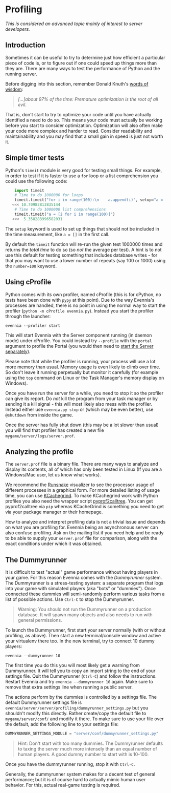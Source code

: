 # Profiling

*This is considered an advanced topic mainly of interest to server developers.*

## Introduction

Sometimes it can be useful to try to determine just how efficient a particular piece of code is, or
to figure out if one could speed up things more than they are. There are many ways to test the
performance of Python and the running server.

Before digging into this section, remember Donald Knuth's [words of
wisdom](https://en.wikipedia.org/wiki/Program_optimization#When_to_optimize):

> *[...]about 97% of the time: Premature optimization is the root of all evil*.

That is, don't start to try to optimize your code until you have actually identified a need to do
so. This means your code must actually be working before you start to consider optimization.
Optimization will also often make your code more complex and harder to read. Consider readability
and maintainability and you may find that a small gain in speed is just not worth it.

## Simple timer tests

Python's `timeit` module is very good for testing small things. For example, in order to test if it
is faster to use a `for` loop or a list comprehension you could use the following code:

```python
    import timeit
    # Time to do 1000000 for loops
    timeit.timeit("for i in range(100):\n    a.append(i)", setup="a = []")
   <<< 10.70982813835144
    # Time to do 1000000 list comprehensions
    timeit.timeit("a = [i for i in range(100)]")
   <<<  5.358283996582031
```

The `setup` keyword is used to set up things that should not be included in the time measurement,
like `a = []` in the first call.

By default the `timeit` function will re-run the given test 1000000 times and returns the *total
time* to do so (so *not* the average per test). A hint is to not use this default for testing
something that includes database writes - for that you may want to use a lower number of repeats
(say 100 or 1000) using the `number=100` keyword.

## Using cProfile

Python comes with its own profiler, named cProfile (this is for cPython, no tests have been done
with `pypy` at this point). Due to the way Evennia's processes are handled, there is no point in
using the normal way to start the profiler (`python -m cProfile evennia.py`). Instead you start the
profiler through the launcher:

    evennia --profiler start

This will start Evennia with the Server component running (in daemon mode) under cProfile. You could
instead try `--profile` with the `portal` argument to profile the Portal (you would then need to
[start the Server separately](./Start-Stop-Reload)).

Please note that while the profiler is running, your process will use a lot more memory than usual.
Memory usage is even likely to climb over time. So don't leave it running perpetually but monitor it
carefully (for example using the `top` command on Linux or the Task Manager's memory display on
Windows).

Once you have run the server for a while, you need to stop it so the profiler can give its report.
Do *not* kill the program from your task manager or by sending it a kill signal - this will most
likely also mess with the profiler. Instead either use `evennia.py stop` or (which may be even
better), use `@shutdown` from inside the game.

Once the server has fully shut down (this may be a lot slower than usual) you will find that
profiler has created a new file `mygame/server/logs/server.prof`.

## Analyzing the profile

The `server.prof` file is a binary file. There are many ways to analyze and display its contents,
all of which has only been tested in Linux (If you are a Windows/Mac user, let us know what works).

We recommend the
[Runsnake](http://www.vrplumber.com/programming/runsnakerun/) visualizer to see the processor usage
of different processes in a graphical form. For more detailed listing of usage time, you can use
[KCachegrind](http://kcachegrind.sourceforge.net/html/Home.html). To make KCachegrind work with
Python profiles you also need the wrapper script
[pyprof2calltree](https://pypi.python.org/pypi/pyprof2calltree/). You can get pyprof2calltree via
`pip` whereas KCacheGrind is something you need to get via your package manager or their homepage.

How to analyze and interpret profiling data is not a trivial issue and depends on what you are
profiling for. Evennia being an asynchronous server can also confuse profiling. Ask on the mailing
list if you need help and be ready to be able to supply your `server.prof` file for comparison,
along with the exact conditions under which it was obtained.

## The Dummyrunner

It is difficult to test "actual" game performance without having players in your game. For this
reason Evennia comes with the *Dummyrunner* system. The Dummyrunner is a stress-testing system: a
separate program that logs into your game with simulated players (aka "bots" or "dummies"). Once
connected these dummies will semi-randomly perform various tasks from a list of possible actions.
Use `Ctrl-C` to stop the Dummyrunner.

> Warning: You should not run the Dummyrunner on a production database. It will spawn many objects
and also needs to run with general permissions.

To launch the Dummyrunner, first start your server normally (with or without profiling, as above).
Then start a new terminal/console window and active your virtualenv there too. In the new terminal,
try to connect 10 dummy players:

    evennia --dummyrunner 10

The first time you do this you will most likely get a warning from Dummyrunner. It will tell you to
copy an import string to the end of your settings file. Quit the Dummyrunner (`Ctrl-C`) and follow
the instructions. Restart Evennia and try `evennia --dummyrunner 10` again. Make sure to remove that
extra settings line when running a public server.

The actions perform by the dummies is controlled by a settings file. The default Dummyrunner
settings file is `evennia/server/server/profiling/dummyrunner_settings.py` but you shouldn't modify
this directly. Rather create/copy the default file to `mygame/server/conf/` and modify it there. To
make sure to use your file over the default, add the following line to your settings file:

```python
DUMMYRUNNER_SETTINGS_MODULE = "server/conf/dummyrunner_settings.py"
```

> Hint: Don't start with too many dummies. The Dummyrunner defaults to taxing the server much more
intensely than an equal number of human players. A good dummy number to start with is 10-100.

Once you have the dummyrunner running, stop it with `Ctrl-C`.

Generally, the dummyrunner system makes for a decent test of general performance; but it is of
course hard to actually mimic human user behavior. For this, actual real-game testing is required.
